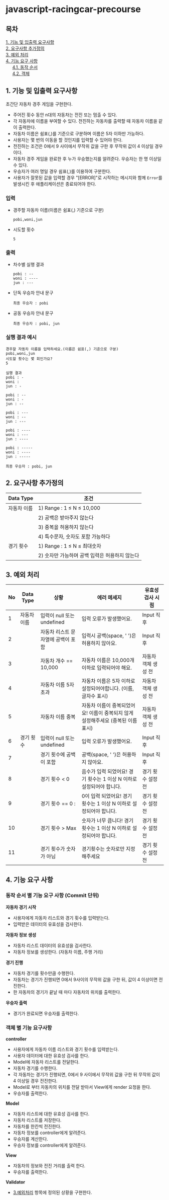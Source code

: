 # javascript-racingcar-precourse

## 목차

[1. 기능 및 입출력 요구사항](#1-기능-및-입출력-요구사항) <br>
[2. 요구사항 추가정의](#2-요구사항-추가정의) <br>
[3. 예외 처리](#3-예외-처리) <br>
[4. 기능 요구 사항](#4-기능-요구-사항) <br>
&ensp;&ensp;&ensp;[4.1. 동작 순서](#동작-순서-별-기능-요구-사항-commit-단위) <br>
&ensp;&ensp;&ensp;[4.2. 객체](#객체-별-기능-요구사항) <br>

## 1. 기능 및 입출력 요구사항

초간단 자동차 경주 게임을 구현한다.

- 주어진 횟수 동안 n대의 자동차는 전진 또는 멈출 수 있다.
- 각 자동차에 이름을 부여할 수 있다. 전진하는 자동차를 출력할 때 자동차 이름을 같이 출력한다.
- 자동차 이름은 쉼표(,)를 기준으로 구분하며 이름은 5자 이하만 가능하다.
- 사용자는 몇 번의 이동을 할 것인지를 입력할 수 있어야 한다.
- 전진하는 조건은 0에서 9 사이에서 무작위 값을 구한 후 무작위 값이 4 이상일 경우이다.
- 자동차 경주 게임을 완료한 후 누가 우승했는지를 알려준다. 우승자는 한 명 이상일 수 있다.
- 우승자가 여러 명일 경우 쉼표(,)를 이용하여 구분한다.
- 사용자가 잘못된 값을 입력할 경우 "[ERROR]"로 시작하는 메시지와 함께 `Error`를 발생시킨 후 애플리케이션은 종료되어야 한다.

### 입력

- 경주할 자동차 이름(이름은 쉼표(,) 기준으로 구분)
  ```
  pobi,woni,jun
  ```
- 시도할 횟수
  ```
  5
  ```

### 출력

- 차수별 실행 결과
  ```
  pobi : --
  woni : ----
  jun : ---
  ```
- 단독 우승자 안내 문구

  ```
  최종 우승자 : pobi
  ```

- 공동 우승자 안내 문구
  ```
  최종 우승자 : pobi, jun
  ```

### 실행 결과 예시

```
경주할 자동차 이름을 입력하세요.(이름은 쉼표(,) 기준으로 구분)
pobi,woni,jun
시도할 횟수는 몇 회인가요?
5

실행 결과
pobi : -
woni :
jun : -

pobi : --
woni : -
jun : --

pobi : ---
woni : --
jun : ---

pobi : ----
woni : ---
jun : ----

pobi : -----
woni : ----
jun : -----

최종 우승자 : pobi, jun
```

## 2. 요구사항 추가정의

| Data Type   | 조건                                           |
| ----------- | ---------------------------------------------- |
| 자동차 이름 | 1) Range : 1 ≤ N ≤ 10,000                      |
|             | 2) 공백은 받아주지 않는다                      |
|             | 3) 중복을 허용하지 않는다                      |
|             | 4) 특수문자, 숫자도 포함 가능하다              |
| 경기 횟수   | 1) Range : 1 ≤ N ≤ 최대숫자                    |
|             | 2) 숫자만 가능하며 공백 입력은 허용하지 않는다 |

## 3. 예외 처리

| No  | Data Type   | 상황                               | 에러 메세지                                                                      | 유효성 검사 시점    |
| --- | ----------- | ---------------------------------- | -------------------------------------------------------------------------------- | ------------------- |
| 1   | 자동차 이름 | 입력이 null 또는 undefined         | 입력 오류가 발생했어요.                                                          | Input 직후          |
| 2   |             | 자동차 리스트 문자열에 공백이 포함 | 입력시 공백(space, ' ')은 허용하지 않아요.                                       | Input 직후          |
| 3   |             | 자동차 개수 == 10,000              | 자동차 이름은 10,000개 이하로 입력되어야 해요.                                   | 자동차 객체 생성 전 |
| 4   |             | 자동차 이름 5자 초과               | 자동차 이름은 5자 이하로 설정되어야합니다. (이름, 글자수 표시)                   | 자동차 객체 생성 전 |
| 5   |             | 자동차 이름 중복                   | 자동차 이름이 중복되었어요! 이름이 중복되지 않게 설정해주세요 (중복된 이름 표시) | 자동차 객체 생성 전 |
| 6   | 경기 횟수   | 입력이 null 또는 undefined         | 입력 오류가 발생했어요.                                                          | Input 직후          |
| 7   |             | 경기 횟수에 공백이 포함            | 공백(space, ' ')은 허용하지 않아요.                                              | Input 직후          |
| 8   |             | 경기 횟수 < 0                      | 음수가 입력 되었어요! 경기 횟수는 1 이상 N 이하로 설정되어야 합니다.             | 경기 횟수 설정 전   |
| 9   |             | 경기 횟수 == 0 :                   | 0이 입력 되었어요! 경기 횟수는 1 이상 N 이하로 설정되어야 합니다.                | 경기 횟수 설정 전   |
| 10  |             | 경기 횟수 > Max                    | 숫자가 너무 큽니다! 경기 횟수는 1 이상 N 이하로 설정되어야 합니다.               | 경기 횟수 설정 전   |
| 11  |             | 경기 횟수가 숫자가 아님            | 경기횟수는 숫자로만 지정해주세요                                                 | 경기 횟수 설정 전   |

## 4. 기능 요구 사항

### 동작 순서 별 기능 요구 사항 (Commit 단위)

**자동차 경기 시작**

- 사용자에게 자동차 리스트와 경기 횟수를 입력받는다.
- 입력받은 데이터의 유효성을 검사한다.

**자동차 정보 생성**

- 자동차 리스트 데이터의 유효성을 검사한다.
- 자동차 정보를 생성한다. (자동차 이름, 주행 거리)

**경기 진행**

- 자동차 경기를 횟수만큼 수행한다.
- 자동차는 경기가 진행되면 0에서 9사이의 무작위 값을 구한 뒤, 값이 4 이상이면 전진한다.
- 한 자동차의 경기가 끝날 때 마다 자동차의 위치를 출력한다.

**우승자 출력**

- 경기가 완료되면 우승자를 출력한다.

### 객체 별 기능 요구사항

**controller**

- 사용자에게 자동차 이름 리스트와 경기 횟수를 입력받는다.
- 사용자 데이터에 대한 유효성 검사를 한다.
- Model에 자동차 리스트를 전달한다.
- 자동차 경기를 수행한다.
- 각 자동차는 경기가 진행되면, 0에서 9 사이에서 무작위 값을 구한 뒤 무작위 값이 4 이상일 경우 전진한다.
- Model로 부터 자동차의 위치를 전달 받아서 View에게 render 요청을 한다.
- 우승자를 출력한다.

**Model**

- 자동차 리스트에 대한 유효성 검사를 한다.
- 자동차 리스트를 저장한다.
- 자동차를 한칸씩 전진한다.
- 자동차 정보를 controller에게 알려준다.
- 우승자를 계산한다.
- 우승자 정보를 controller에게 알려준다.

**View**

- 자동차의 정보와 전진 거리를 출력 한다.
- 우승자를 출력한다.

**Validator**

- [3.예외처리](#3-예외-처리) 항목에 정의된 상황을 구현한다.
